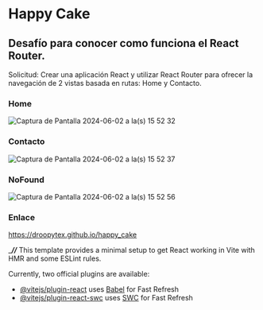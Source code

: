 # Happy Cake
## Desafío para conocer como funciona el React Router.
Solicitud: Crear una aplicación React y utilizar React Router para ofrecer la navegación de 2 vistas basada en rutas: Home y Contacto.
### Home
![Captura de Pantalla 2024-06-02 a la(s) 15 52 32](https://github.com/Droopytex/happy_cake/assets/151586858/b2a76ab3-1ce2-4e0c-b9ea-e756d606d24d)

### Contacto
 ![Captura de Pantalla 2024-06-02 a la(s) 15 52 37](https://github.com/Droopytex/happy_cake/assets/151586858/40b4102f-30f9-48c8-a06e-738ea21f6a35)

### NoFound 
![Captura de Pantalla 2024-06-02 a la(s) 15 52 56](https://github.com/Droopytex/happy_cake/assets/151586858/30bea992-8b92-436d-ab3d-5090da5b09cc)

### Enlace
https://droopytex.github.io/happy_cake






______________//_____________
This template provides a minimal setup to get React working in Vite with HMR and some ESLint rules.

Currently, two official plugins are available:

- [@vitejs/plugin-react](https://github.com/vitejs/vite-plugin-react/blob/main/packages/plugin-react/README.md) uses [Babel](https://babeljs.io/) for Fast Refresh
- [@vitejs/plugin-react-swc](https://github.com/vitejs/vite-plugin-react-swc) uses [SWC](https://swc.rs/) for Fast Refresh
